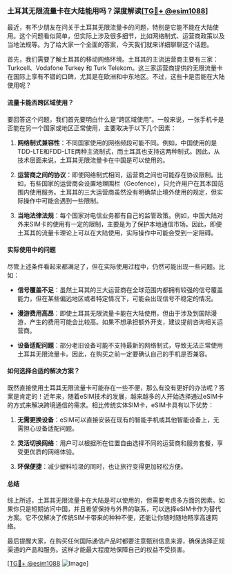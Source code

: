 ### 土耳其无限流量卡在大陆能用吗？深度解读[[TG💪+ @esim1088](https://t.me/s/esim1088)]

最近，有不少朋友在问关于土耳其无限流量卡的问题，特别是它能不能在大陆使用。这个问题看似简单，但实际上涉及很多细节，比如网络制式、运营商政策以及当地法规等。为了给大家一个全面的答案，今天我们就来详细聊聊这个话题。

首先，我们需要了解土耳其的移动网络环境。土耳其的主流运营商主要有三家：Turkcell、Vodafone Turkey 和 Turk Telekom。这三家运营商提供的无限流量卡在国际上享有不错的口碑，尤其是在欧洲和中东地区。不过，这些卡是否能在大陆使用呢？

#### 流量卡能否跨区域使用？

要回答这个问题，我们首先要明白什么是“跨区域使用”。一般来说，一张手机卡是否能在另一个国家或地区正常使用，主要取决于以下几个因素：

1. **网络制式兼容性**：不同国家使用的网络频段可能不同。例如，中国使用的是TDD-LTE和FDD-LTE两种主流制式，而土耳其也支持这两种制式。因此，从技术层面来说，土耳其无限流量卡在中国是可以使用的。

2. **运营商之间的协议**：即使网络制式相同，运营商之间也可能存在协议限制。比如，有些国家的运营商会设置地理围栏（Geofence），只允许用户在其本国范围内使用服务。土耳其的三大运营商虽然没有明确禁止境外使用的规定，但实际操作中可能会遇到一些限制。

3. **当地法律法规**：每个国家对电信业务都有自己的监管政策。例如，中国大陆对外来SIM卡的使用有一定的限制，主要是为了保护本地通信市场。因此，即便土耳其的流量卡理论上可以在大陆使用，实际操作中可能会受到一定阻碍。

#### 实际使用中的问题

尽管上述条件看起来都满足了，但在实际使用过程中，仍然可能出现一些问题。比如：

- **信号覆盖不足**：虽然土耳其的三大运营商在全球范围内都拥有较强的信号覆盖能力，但在某些偏远地区或者特定情况下，可能会出现信号不稳定的情况。
  
- **漫游费用高昂**：即使土耳其无限流量卡能在大陆使用，但由于涉及到国际漫游，产生的费用可能会比较高。如果不想承担额外开支，建议提前咨询相关运营商。

- **设备适配问题**：部分老旧设备可能不支持最新的网络制式，导致无法正常使用土耳其无限流量卡。因此，在购买之前一定要确认自己的手机是否兼容。

#### 如何选择合适的解决方案？

既然直接使用土耳其无限流量卡可能存在一些不便，那么有没有更好的办法呢？答案是肯定的！近年来，随着eSIM技术的发展，越来越多的人开始选择通过eSIM卡的方式来解决跨境通信的需求。相比传统实体SIM卡，eSIM卡具有以下优势：

1. **无需更换设备**：eSIM可以直接安装在现有的智能手机或其他智能设备上，无需担心设备适配问题。
   
2. **灵活切换网络**：用户可以根据所在位置自由选择不同的运营商和服务套餐，享受更优质的网络体验。

3. **环保便捷**：减少塑料垃圾的同时，也让旅行变得更加轻松方便。

#### 总结

综上所述，土耳其无限流量卡在大陆是可以使用的，但需要考虑多方面的因素。如果你只是短期访问中国，并且希望保持与外界的联系，可以选择eSIM卡作为替代方案。它不仅解决了传统SIM卡带来的种种不便，还能让你随时随地畅享高速网络。

最后提醒大家，在购买任何国际通信产品时都要注意甄别信息来源，确保选择正规渠道的产品和服务。这样才能最大程度地保障自己的权益不受损害。

[[TG💪+ @esim1088](https://t.me/s/esim1088) ![Image](https://i.postimg.cc/4NQfJmqS/Snipaste-2025-05-13-00-14-12.png)]